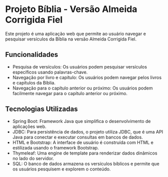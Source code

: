 # Projeto Bíblia - Versão Almeida Corrigida Fiel

Este projeto é uma aplicação web que permite ao usuário navegar e pesquisar versículos da Bíblia na versão Almeida Corrigida Fiel.

## Funcionalidades

- Pesquisa de versículos: Os usuários podem pesquisar versículos específicos usando palavras-chave.
- Navegação por livro e capítulo: Os usuários podem navegar pelos livros e capítulos da Bíblia.
- Navegação para o capítulo anterior ou próximo: Os usuários podem facilmente navegar para o capítulo anterior ou próximo.

## Tecnologias Utilizadas

- Spring Boot: Framework Java que simplifica o desenvolvimento de aplicações web.
- JDBC: Para persistência de dados, o projeto utiliza JDBC, que é uma API Java para conectar e executar consultas em bancos de dados.
- HTML e Bootstrap: A interface de usuário é construída com HTML e estilizada usando o framework Bootstrap.
- Thymeleaf: Uma engine de template para renderizar dados dinâmicos no lado do servidor.
- SQL: O banco de dados armazena os versículos bíblicos e permite que os usuários pesquisem e explorem o conteúdo.
